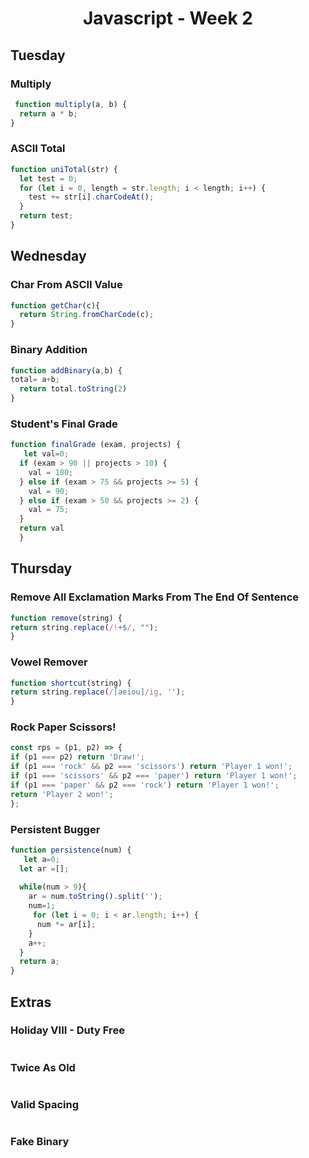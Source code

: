 <h1 align="center">Javascript - Week 2</h1>
  
  
 ## Tuesday
 
 <h3>Multiply</h3>
 
```javascript
 function multiply(a, b) {
  return a * b;
}
```
 
<h3>ASCII Total</h3>

```javascript
function uniTotal(str) {
  let test = 0;
  for (let i = 0, length = str.length; i < length; i++) {
    test += str[i].charCodeAt();
  }
  return test;
}
```
## Wednesday
 
 <h3>Char From ASCII Value</h3>

```javascript
function getChar(c){
  return String.fromCharCode(c);
}
```
<h3>Binary Addition</h3>

```javascript
function addBinary(a,b) {
total= a+b;
  return total.toString(2)
}
```
<h3>Student's Final Grade</h3>

```javascript
function finalGrade (exam, projects) {
   let val=0;
  if (exam > 90 || projects > 10) {
    val = 100;
  } else if (exam > 75 && projects >= 5) {
    val = 90;
  } else if (exam > 50 && projects >= 2) {
    val = 75;
  }
  return val
  }
  ```
  
  ## Thursday
  
  <h3>Remove All Exclamation Marks From The End Of Sentence</h3>
  
  ```javascript
  function remove(string) {
  return string.replace(/!+$/, "");
}
```
 <h3>Vowel Remover</h3>
  
  ```javascript
function shortcut(string) {
  return string.replace(/[aeiou]/ig, '');
}
```
 <h3>Rock Paper Scissors!</h3>
 
  ```javascript
const rps = (p1, p2) => {
  if (p1 === p2) return 'Draw!';
  if (p1 === 'rock' && p2 === 'scissors') return 'Player 1 won!';
  if (p1 === 'scissors' && p2 === 'paper') return 'Player 1 won!';
  if (p1 === 'paper' && p2 === 'rock') return 'Player 1 won!';
  return 'Player 2 won!';
};
```

<h3>Persistent Bugger</h3>

```javascript
function persistence(num) {
   let a=0;
  let ar =[];
  
  while(num > 9){
    ar = num.toString().split('');
    num=1;
     for (let i = 0; i < ar.length; i++) {
      num *= ar[i];
    }
    a++;
  }
  return a;
}
```
## Extras

<h3>Holiday VIII - Duty Free</h3>

```javascript
```
<h3>Twice As Old </h3> 

```javascript
```
<h3>Valid Spacing</h3>

```javascript
```
<h3>Fake Binary</h3>

```javascript
```

